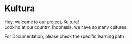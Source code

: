 # Kultura

Hey, welcome to our project, Kultura!  
Looking at our country, Indonesia. we have so many cultures.

For Documentation, please check the specific learning path

